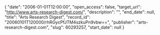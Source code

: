 {
  "date": "2006-01-01T12:00:00", 
  "open_access": false, 
  "target_url": "http://www.arts-research-digest.com/", 
  "description": "", 
  "end_date": null, 
  "title": "Arts Research Digest", 
  "record_id": "20060101T120000/rhRGycPfJTM4szkuPn9vbw==", 
  "publisher": "arts-research-digest.com", 
  "slug": 60293257, 
  "start_date": null
}

